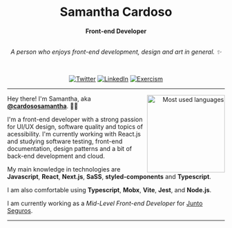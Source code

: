 <h1 align="center"> Samantha Cardoso </h1>

<div align="center">
<b>Front-end Developer</b>
<br>
<br>

<p><i>
A person who enjoys front-end development, design and art in general. ✨
</i></p>
<br>

</div>

<div align="center">

[![Twitter](https://img.shields.io/badge/Twitter-%231DA1F2.svg?style=for-the-badge&logo=Twitter&logoColor=white)](https://twitter.com/stardustie_)
[![LinkedIn](https://img.shields.io/badge/linkedin-%230077B5.svg?style=for-the-badge&logo=linkedin&logoColor=white)](https://www.linkedin.com/in/samantha-cardoso-495468198/?locale=en_US)
[![Exercism](https://img.shields.io/badge/exercism-%230077B5.svg?style=for-the-badge&logo=exercism&logoColor=white&labelColor=604FCD&color=604FCD)](https://www.linkedin.com/in/samantha-cardoso-495468198/?locale=en_US)
    
 </div>

---

<div align="right">
     <a href="https://github.com/cardososamantha">
        <img height="180em" src="https://github-readme-stats.vercel.app/api/top-langs/?username=cardososamantha&langs_count=6&layout=compact&&show_icons=true&line_height=27&langs_count=10"
        alt="Most used languages" align="right">
    </a>
</div>


Hey there! I'm Samantha, aka [**@cardososamantha**](https://github.com/cardososamantha). 👋😊

I'm a front-end developer with a strong passion for UI/UX design, software quality and topics of acessibility. I'm currently working with React.js and studying software testing, front-end documentation, design patterns and a bit of back-end development and cloud.

My main knowledge in technologies are **Javascript**, **React**, **Next.js**, **SaSS**, **styled-components** and **Typescript**.

I am also comfortable using **Typescript**, **Mobx**, **Vite**, **Jest**, and **Node.js**.

I am currently working as a _Mid-Level Front-end Developer_ for [Junto Seguros](**). 

---

<div align="center">



</div>
